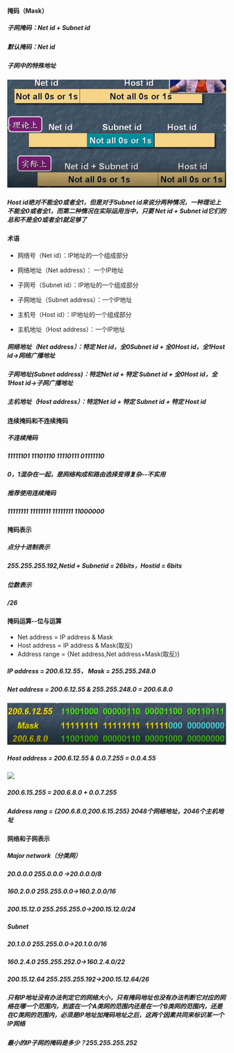 #### 掩码（Mask）

##### 子网掩码：Net id + Subnet id

##### 默认掩码：Net id

##### 子网中的特殊地址

![](/assets/18-5-27-1.png)

##### Host id绝对不能全0或者全1，但是对于Subnet id来说分两种情况，一种理论上不能全0或者全1，而第二种情况在实际运用当中，只要 Net id + Subnet id它们的总和不是全0或者全1就足够了

#### 术语

* 网络号（Net id）：IP地址的一个组成部分
* 网络地址（Net address）： 一个IP地址

* 子网号（Subnet id）：IP地址的一个组成部分

* 子网地址（Subnet address）：一个IP地址

* 主机号（Host id）：IP地址的一个组成部分

* 主机地址（Host address）：一个IP地址

##### 网络地址（Net address）：特定 Net id，全0Subnet id + 全0Host id，全1Host id-&gt;网络广播地址

##### 子网地址\(Subnet address\)：特定Net id + 特定 Subnet id + 全0Host id，全1Host id-&gt;子网广播地址

##### 主机地址（Host address）：特定Net id + 特定 Subnet id + 特定 Host id

#### 连续掩码和不连续掩码

##### 不连续掩码

##### 11111101 11101110 11110111 01111110

##### 0，1混杂在一起，是网络构成和路由选择变得复杂--不实用

##### 推荐使用连续掩码

##### 11111111 11111111 11111111 11000000

#### 掩码表示

##### 点分十进制表示

##### 255.255.255.192,Netid + Subnetid = 26bits，Hostid = 6bits

##### 位数表示

##### /26

#### 掩码运算--位与运算

* Net address = IP address & Mask
* Host address = IP address & Mask\(取反\)
* Address range = {Net address,Net address+Mask(取反)}

##### IP address = 200.6.12.55， Mask = 255.255.248.0
##### Net address = 200.6.12.55 & 255.255.248.0 = 200.6.8.0
![](/assets/18-5-27-2.png)
##### Host address = 200.6.12.55 & 0.0.7.255 = 0.0.4.55
![](/asset2/18/5/27-3.png)
##### 200.6.15.255 = 200.6.8.0 + 0.0.7.255
##### Address rang = {200.6.8.0,200.6.15.255} 2048个网络地址，2046个主机地址

#### 网络和子网表示
##### Major network（分类网）
##### 20.0.0.0 255.0.0.0 ->20.0.0.0/8
##### 160.2.0.0 255.255.0.0->160.2.0.0/16
##### 200.15.12.0 255.255.255.0->200.15.12.0/24

##### Subnet
##### 20.1.0.0 255.255.0.0->20.1.0.0/16
##### 160.2.4.0 255.255.252.0->160.2.4.0/22
##### 200.15.12.64 255.255.255.192->200.15.12.64/26

##### 只有IP地址没有办法判定它的网络大小，只有掩码地址也没有办法判断它对应的网络在哪一个范围内，到底在一个A类网的范围内还是在一个B类网的范围内，还是在C类网的范围内，必须是IP地址加掩码地址之后，这两个因素共同来标识某一个IP网络

##### 最小的IP子网的掩码是多少？255.255.255.252


